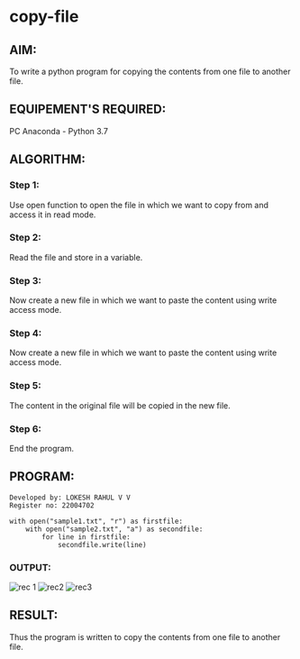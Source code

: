 # copy-file
## AIM:
To write a python program for copying the contents from one file to another file.
## EQUIPEMENT'S REQUIRED: 
PC
Anaconda - Python 3.7
## ALGORITHM: 
### Step 1:
Use open function to open the file in which we want to copy from and access it in read mode.
### Step 2: 
 Read the file and store in a variable.
### Step 3: 
Now create a new file in which we want to paste the content using write access mode.
### Step 4:  
Now create a new file in which we want to paste the content using write access mode.
### Step 5: 
 The content in the original file will be copied in the new file.
### Step 6: 
 End the program.
## PROGRAM:
```
Developed by: LOKESH RAHUL V V
Register no: 22004702

with open("sample1.txt", "r") as firstfile:
    with open("sample2.txt", "a") as secondfile:
        for line in firstfile:
            secondfile.write(line)
``` 
### OUTPUT:

![rec 1](https://user-images.githubusercontent.com/118423842/214763512-726a8706-45d0-4c46-8927-2d72dbae7e6c.jpg)
![rec2](https://user-images.githubusercontent.com/118423842/214763552-8e81c92e-dbe1-4b23-b071-c2957557a6f4.jpg)
![rec3](https://user-images.githubusercontent.com/118423842/214763575-1207f1d2-d702-4e47-b58d-63ba85789c44.jpg)



## RESULT:
Thus the program is written to copy the contents from one file to another file.

